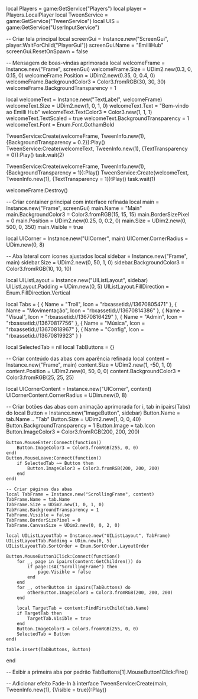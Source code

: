 local Players = game:GetService("Players")
local player = Players.LocalPlayer
local TweenService = game:GetService("TweenService")
local UIS = game:GetService("UserInputService")

-- Criar tela principal
local screenGui = Instance.new("ScreenGui", player:WaitForChild("PlayerGui"))
screenGui.Name = "EmilliHub"
screenGui.ResetOnSpawn = false

-- Mensagem de boas-vindas aprimorada
local welcomeFrame = Instance.new("Frame", screenGui)
welcomeFrame.Size = UDim2.new(0.3, 0, 0.15, 0)
welcomeFrame.Position = UDim2.new(0.35, 0, 0.4, 0)
welcomeFrame.BackgroundColor3 = Color3.fromRGB(30, 30, 30)
welcomeFrame.BackgroundTransparency = 1

local welcomeText = Instance.new("TextLabel", welcomeFrame)
welcomeText.Size = UDim2.new(1, 0, 1, 0)
welcomeText.Text = "Bem-vindo ao Emilli Hub"
welcomeText.TextColor3 = Color3.new(1, 1, 1)
welcomeText.TextScaled = true
welcomeText.BackgroundTransparency = 1
welcomeText.Font = Enum.Font.GothamBold

TweenService:Create(welcomeFrame, TweenInfo.new(1), {BackgroundTransparency = 0.2}):Play()
TweenService:Create(welcomeText, TweenInfo.new(1), {TextTransparency = 0}):Play()
task.wait(2)

TweenService:Create(welcomeFrame, TweenInfo.new(1), {BackgroundTransparency = 1}):Play()
TweenService:Create(welcomeText, TweenInfo.new(1), {TextTransparency = 1}):Play()
task.wait(1)

welcomeFrame:Destroy()

-- Criar container principal com interface refinada
local main = Instance.new("Frame", screenGui)
main.Name = "Main"
main.BackgroundColor3 = Color3.fromRGB(15, 15, 15)
main.BorderSizePixel = 0
main.Position = UDim2.new(0.25, 0, 0.2, 0)
main.Size = UDim2.new(0, 500, 0, 350)
main.Visible = true

local UICorner = Instance.new("UICorner", main)
UICorner.CornerRadius = UDim.new(0, 8)

-- Aba lateral com ícones ajustados
local sidebar = Instance.new("Frame", main)
sidebar.Size = UDim2.new(0, 50, 1, 0)
sidebar.BackgroundColor3 = Color3.fromRGB(10, 10, 10)

local UIListLayout = Instance.new("UIListLayout", sidebar)
UIListLayout.Padding = UDim.new(0, 5)
UIListLayout.FillDirection = Enum.FillDirection.Vertical

local Tabs = {
    { Name = "Troll", Icon = "rbxassetid://13670805471" },
    { Name = "Movimentação", Icon = "rbxassetid://13670814386" },
    { Name = "Visual", Icon = "rbxassetid://13670816429" },
    { Name = "Admin", Icon = "rbxassetid://13670817756" },
    { Name = "Música", Icon = "rbxassetid://13670818967" },
    { Name = "Config", Icon = "rbxassetid://13670819923" }
}

local SelectedTab = nil
local TabButtons = {}

-- Criar conteúdo das abas com aparência refinada
local content = Instance.new("Frame", main)
content.Size = UDim2.new(1, -50, 1, 0)
content.Position = UDim2.new(0, 50, 0, 0)
content.BackgroundColor3 = Color3.fromRGB(25, 25, 25)

local UICornerContent = Instance.new("UICorner", content)
UICornerContent.CornerRadius = UDim.new(0, 8)

-- Criar botões das abas com animação aprimorada
for i, tab in ipairs(Tabs) do
    local Button = Instance.new("ImageButton", sidebar)
    Button.Name = tab.Name .. "Tab"
    Button.Size = UDim2.new(1, 0, 0, 40)
    Button.BackgroundTransparency = 1
    Button.Image = tab.Icon
    Button.ImageColor3 = Color3.fromRGB(200, 200, 200)

    Button.MouseEnter:Connect(function()
        Button.ImageColor3 = Color3.fromRGB(255, 0, 0)
    end)
    Button.MouseLeave:Connect(function()
        if SelectedTab ~= Button then
            Button.ImageColor3 = Color3.fromRGB(200, 200, 200)
        end
    end)

    -- Criar páginas das abas
    local TabFrame = Instance.new("ScrollingFrame", content)
    TabFrame.Name = tab.Name
    TabFrame.Size = UDim2.new(1, 0, 1, 0)
    TabFrame.BackgroundTransparency = 1
    TabFrame.Visible = false
    TabFrame.BorderSizePixel = 0
    TabFrame.CanvasSize = UDim2.new(0, 0, 2, 0)

    local UIListLayoutTab = Instance.new("UIListLayout", TabFrame)
    UIListLayoutTab.Padding = UDim.new(0, 5)
    UIListLayoutTab.SortOrder = Enum.SortOrder.LayoutOrder

    Button.MouseButton1Click:Connect(function()
        for _, page in ipairs(content:GetChildren()) do
            if page:IsA("ScrollingFrame") then
                page.Visible = false
            end
        end
        for _, otherButton in ipairs(TabButtons) do
            otherButton.ImageColor3 = Color3.fromRGB(200, 200, 200)
        end

        local TargetTab = content:FindFirstChild(tab.Name)
        if TargetTab then
            TargetTab.Visible = true
        end
        Button.ImageColor3 = Color3.fromRGB(255, 0, 0)
        SelectedTab = Button
    end)

    table.insert(TabButtons, Button)
end

-- Exibir a primeira aba por padrão
TabButtons[1].MouseButton1Click:Fire()

-- Adicionar efeito Fade-In à interface
TweenService:Create(main, TweenInfo.new(1), {Visible = true}):Play()
